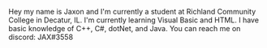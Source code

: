 Hey my name is Jaxon and I'm currently a student at Richland Community College in Decatur, IL.
I'm currently learning Visual Basic and HTML.
I have basic knowledge of C++, C#, dotNet, and Java.
You can reach me on discord: JAX#3558
